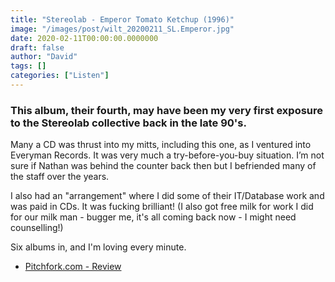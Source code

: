 ```yaml
---
title: "Stereolab - Emperor Tomato Ketchup (1996)"
image: "/images/post/wilt_20200211_SL.Emperor.jpg"
date: 2020-02-11T00:00:00.0000000
draft: false
author: "David"
tags: []
categories: ["Listen"]
---
```

### This album, their fourth, may have been my very first exposure to the Stereolab collective back in the late 90's.    
  
Many a CD was thrust into my mitts, including this one, as I ventured into Everyman Records. It was very much a try-before-you-buy situation.  I’m not sure if Nathan was behind the counter back then but I befriended many of the staff over the years.   
  
I also had an "arrangement" where I did some of their IT/Database work and was paid in CDs. It was fucking brilliant! (I also got free milk for work I did for our milk man - bugger me, it's all coming back now -  I might need counselling!)    
  
Six albums in, and I'm loving every minute. 

-  [Pitchfork.com - Review](https://pitchfork.com/reviews/albums/stereolab-emperor-tomato-ketchup/)